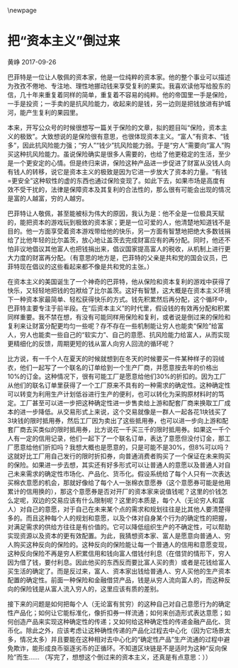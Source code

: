 \newpage




# 把“资本主义”倒过来

黄峥  2017-09-26

巴菲特是一位让人敬佩的资本家，他是一位纯粹的资本家。他的整个事业可以描述为孜孜不倦地、专注地、理性地挪动钱来享受复利的果实。我喜欢读他写给股东的信，几十年来重复着同样的简单，重复着不容易的纯粹。他的帝国里一手是保险，一手是投资；一手卖的是抗风险能力，收起来的是钱，另一边则是把钱放进有护城河，能产生复利的果园里。

本来，开写公众号的时候很想写一篇关于保险的文章，拟的题目叫“保险，资本主义的极致”。大致想说的是保险很有意思，也很体现资本主义。“富人”有资本、“钱多”，因此抗风险能力强；“穷人”“钱少”抗风险能力弱。于是“穷人”需要向“富人”购买这种抗风险能力。虽说保险确实是很多人需要的，也给了他更稳定的生活，至少是一个更安定的心情。但是终归来讲，保险这种产品进一步促进了财富从没钱人向有钱人的转移，说它是资本主义的极致是因为它进一步放大了资本的力量。“有钱=更安全”这种软性的虚的东西也通过保险变现了。如此下去，如果市场是高度有效不受干扰的，法律是保障资本及其复利的合法性的，那么很有可能会出现的情况是富的人越富，穷的人越穷。
    
巴菲特让人敬佩，甚至能被标为伟大的原因，我认为是：他不全是一位极具天赋的，能把资本的游戏玩到极致的资本家；更是一位可爱的人，他清楚地知道钱不是目的。他一方面享受着资本游戏带给他的快乐，另一方面有智慧地把绝大多数钱捐给了比他年轻的比尔盖茨，放心地让盖茨去完成财富应有的再分配。同时，他还不怕非议地倡议其他富人也把钱捐出来，倡议国家提高富人的税收，从机制上进行更大力度的财富再分配。（有意思的地方是，巴菲特的父亲是共和党的国会议员，巴菲特现在倡议的这些看起来都不像是共和党的主张。）
    
在资本主义的美国诞生了一个神奇的巴菲特，他从保险和资本复利的游戏中获得了快乐，又轻轻地把钱的包袱给了比尔盖茨。这好有智慧，这大概是在资本主义环境下一种资本家最简单、轻松获得快乐的方式。钱先积累然后再分配，这个循环中，巴菲特主要专注于前半段。在“后资本主义”的时代里，假设钱的有效再分配和积累同样重要。我不禁在想，有没有可能同样用保险和复利，或者说是倒过来的保险和复利来让财富分配更均匀一些呢？存不存在一些机制能让穷人也能卖“保险”给富人，穷人也能卖一些自己的“软实力”、自己的意愿、抗风险能力给富人，从而实现更精细化的反馈，周期更短的钱从富人向穷人回流的循环呢？
    
比方说，有一千个人在夏天的时候就想到在冬天的时候要买一件某种样子的羽绒衣，他们一起写了一个联名的订单给到一个生产厂商，并愿意按去年的价格出10%的订金。这种情况下，很有可能工厂是愿意给他们30%的折扣的。因为工厂从他们的联名订单里获得了一个工厂原来不具有的一种需求的确定性。这种确定性可以转变为利用生产计划低谷进行生产的便利，也可以转化为采购原材料时的笃定。工厂甚至可以进一步把这种确定性进一步售卖给上游和配套厂商来换取工厂成本的进一步降低。从交易形式上来说，这个交易就像是一群人一起各花1块钱买了3块钱的限时抵用券，然后工厂因为卖出了这些抵用券，也可以进一步向上游和配套厂商去买类似的限时抵用券，比方说花一千买三千的限时抵用券。如果这一千个人有一定的信用记录，他们一起下了一个联名订单，表达了意愿但没付订金，那工厂愿意给他们折扣吗？我想大概也是愿意的，只是可能不是30%，但8%可以吗？这就好比工厂用自己发行的限时折扣券，向普通消费者购买了一个保证在未来购买的保险。如果进一步去想，其实还有好多形式可以让普通人的意愿以及普通人对自己未来需求的确定性市场化、产品化、货币化。假设系统给了每个人只有一次表达买棉衣意愿的机会，那就好像给了每个人一张棉衣意愿券（这个意愿券可能是他用累计的信用换的），那这个意愿券是否对开厂的资本家来说值钱呢？这里的价钱怎么定呢，双边的交易应该有什么限制呢？这里的本质是，每个人（无论穷人和富人）对自己的意愿，对于自己在未来某个点的需求和规划往往是比其他人要清楚得多的。而且这种每个人的规划和意愿，以及个体对自身某个行为的确定性的把握，对满足需求的供给方往往是有价值的。它可以降低组织生产的不确定性，可以帮助实现资源以及资本的更有效配置。为此，我猜想资本家、富人是愿意向普通人、穷人购买这种反向的保险的。这种反向的保险能让每一个普通人的信用和意愿变现，这种反向保险不再是穷人积累信用和钱向富人借钱付利息（在借贷的情形下，穷人因为借了钱，要付利息。因此他买的东西反而要比富人买的贵）或者是花钱给富人买生活的确定了。而是反过来，富人、资本家出钱给普通人、穷人买他的生产资本配置的确定性。前面一种保险和金融借贷产品，钱是从穷人流向富人的，而这种反向的保险钱是从富人流入穷人的，这里应该有质的差别。

接下来的问题是如何把每个人（无论富有贫穷）的这种自己对自己意愿行为的确定性产品化；如何让它能标准化，像折扣券一样流通；如何来创造形式表达意愿；如何创造产品来实现这种确定性的传递；又如何给这种确定性的传递金融产品化、货币化。除此之外，应该考虑让这种确性传递的产品化过程去中心化（因为它场景太多，情况太多）并且要能在这种相对去中心化的“确定性产品”生产流通的过程中避免欺诈，能形成良币驱逐劣币的正循环。不知道区块链是不是适时为这种“反向保险”而生……
（写完了，想想这个倒过来的资本主义，还真是有点意思：））
